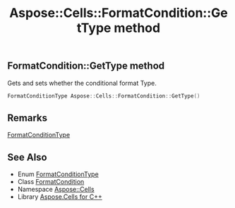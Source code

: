 ﻿---
title: Aspose::Cells::FormatCondition::GetType method
linktitle: GetType
second_title: Aspose.Cells for C++ API Reference
description: 'Aspose::Cells::FormatCondition::GetType method. Gets and sets whether the conditional format Type in C++.'
type: docs
weight: 1900
url: /cpp/aspose.cells/formatcondition/gettype/
---
## FormatCondition::GetType method


Gets and sets whether the conditional format Type.

```cpp
FormatConditionType Aspose::Cells::FormatCondition::GetType()
```

## Remarks


[FormatConditionType](../../formatconditiontype/)
## See Also

* Enum [FormatConditionType](../../formatconditiontype/)
* Class [FormatCondition](../)
* Namespace [Aspose::Cells](../../)
* Library [Aspose.Cells for C++](../../../)
